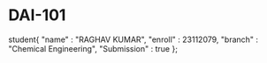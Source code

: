 # DAI-101

student{
  "name" : "RAGHAV KUMAR",
  "enroll" : 23112079,
  "branch" : "Chemical Engineering",
  "Submission" : true
}; 
